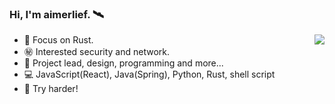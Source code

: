 ### Hi, I'm **aimerlief**. :artificial_satellite:

<a href="https://github.com/aimerlief">
  <img align="right" src="https://github-readme-stats.vercel.app/api/top-langs/?username=aimerlief&layout=compact&title_color=000&text_color=000&hide=CSS,HTML,PowerShell,Dockerfile,Makefile,Vim%20script&langs_count=4&hide_border=true" />
</a>

- :crab: Focus on Rust.
- :secret: Interested security and network.
- :office: Project lead, design, programming and more...
- :computer: JavaScript(React), Java(Spring), Python, Rust, shell script
- :cherry_blossom: Try harder!

